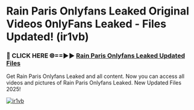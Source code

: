 # Rain Paris Onlyfans Leaked Original Videos 0nlyFans Leaked - Files Updated! (ir1vb)

<h3>🔴 CLICK HERE 🌐==►► <a href="https://tinyurl.com/3hn5wdd3" rel="nofollow">Rain Paris Onlyfans Leaked Updated Files</a></h3>

Get Rain Paris Onlyfans Leaked and all content. Now you can access all videos and pictures of Rain Paris Onlyfans Leaked. New Updated Files 2025!

[![ir1vb](https://i.imgur.com/4HnBqBT.gif)](https://tinyurl.com/3hn5wdd3)
